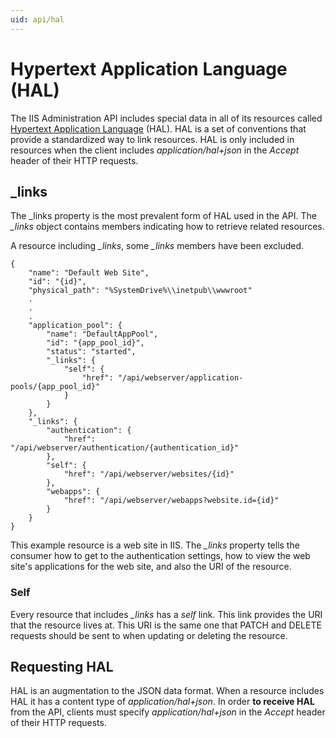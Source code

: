 ```yaml
---
uid: api/hal
---
```


# Hypertext Application Language (HAL)

The IIS Administration API includes special data in all of its resources called [Hypertext Application Language](http://stateless.co/hal_specification.html) (HAL). HAL is a set of conventions that provide a standardized way to link resources. HAL is only included in resources when the client includes _application/hal+json_ in the _Accept_ header of their HTTP requests.

## _links

The \_links property is the most prevalent form of HAL used in the API. The *_links* object contains members indicating how to retrieve related resources.

A resource including *_links*, some *_links* members have been excluded.
```
{
    "name": "Default Web Site",
    "id": "{id}",
    "physical_path": "%SystemDrive%\\inetpub\\wwwroot"
    .
    .
    .
    "application_pool": {
        "name": "DefaultAppPool",
        "id": "{app_pool_id}",
        "status": "started",
        "_links": {
            "self": {
                "href": "/api/webserver/application-pools/{app_pool_id}"
            }
        }
    },
    "_links": {
        "authentication": {
            "href": "/api/webserver/authentication/{authentication_id}"
        },
        "self": {
            "href": "/api/webserver/websites/{id}"
        },
        "webapps": {
            "href": "/api/webserver/webapps?website.id={id}"
        }
    }
}
```

This example resource is a web site in IIS. The *_links* property tells the consumer how to get to the authentication settings, how to view the web site's applications for the web site, and also the URI of the resource. 

### Self

Every resource that includes *_links* has a *self* link. This link provides the URI that the resource lives at. This URI is the same one that PATCH and DELETE requests should be sent to when updating or deleting the resource.

## Requesting HAL

HAL is an augmentation to the JSON data format. When a resource includes HAL it has a content type of _application/hal+json_. In order **to receive HAL** from the API, clients must specify _application/hal+json_ in the _Accept_ header of their HTTP requests.